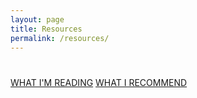 ```yaml
---
layout: page
title: Resources
permalink: /resources/
---
```


<div class="page">
  <div class="posts-container">
    <h1 class="posts-title"></h1>
    <div class="resource-links">
      <a href="/resources/current" class="resource-button">WHAT I'M READING</a>
      <a href="/resources/recommended" class="resource-button">WHAT I RECOMMEND</a>
    </div>
  </div>
</div>